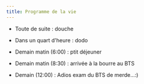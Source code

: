 ```yaml
---
title: Programme de la vie
---
```


* Toute de suite : douche   

* Dans un quart d'heure : dodo   

* Demain matin (6:00) : ptit déjeuner   

* Demain matin (8:30) : arrivée à la bourre au BTS   

* Demain (12:00) : Adios exam du BTS de merde...:)

